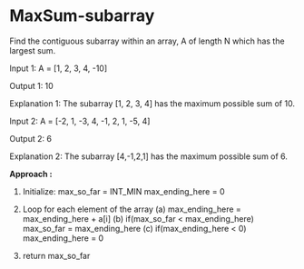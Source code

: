# MaxSum-subarray

Find the contiguous subarray within an array, A of length N which has the largest sum.

Input 1:
    A = [1, 2, 3, 4, -10]

Output 1:
    10

Explanation 1:
    The subarray [1, 2, 3, 4] has the maximum possible sum of 10.

Input 2:
    A = [-2, 1, -3, 4, -1, 2, 1, -5, 4]

Output 2:
    6

Explanation 2:
    The subarray [4,-1,2,1] has the maximum possible sum of 6.
    
**Approach :**
1. Initialize:
    max_so_far = INT_MIN
    max_ending_here = 0

2. Loop for each element of the array
  (a) max_ending_here = max_ending_here + a[i]
  (b) if(max_so_far < max_ending_here)
            max_so_far = max_ending_here
  (c) if(max_ending_here < 0)
            max_ending_here = 0
3. return max_so_far
